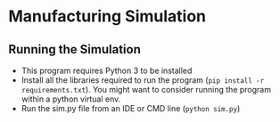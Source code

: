 # Manufacturing Simulation

## Running the Simulation
- This program requires Python 3 to be installed
- Install all the libraries required to run the program (`pip install -r requirements.txt`). You might want to consider running the program within a python virtual env.
- Run the sim.py file from an IDE or CMD line (`python sim.py`)
